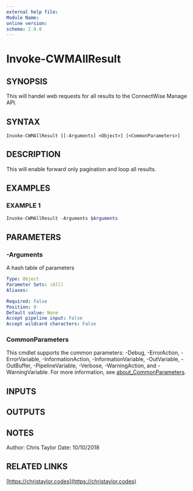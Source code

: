 ```yaml
---
external help file:
Module Name:
online version:
schema: 2.0.0
---
```


# Invoke-CWMAllResult

## SYNOPSIS
This will handel web requests for all results to the ConnectWise Manage API.

## SYNTAX

```
Invoke-CWMAllResult [[-Arguments] <Object>] [<CommonParameters>]
```

## DESCRIPTION
This will enable forward only pagination and loop all results.

## EXAMPLES

### EXAMPLE 1
```powershell
Invoke-CWMAllResult -Arguments $Arguments
```

## PARAMETERS

### -Arguments
A hash table of parameters

```yaml
Type: Object
Parameter Sets: (All)
Aliases:

Required: False
Position: 0
Default value: None
Accept pipeline input: False
Accept wildcard characters: False
```

### CommonParameters
This cmdlet supports the common parameters: -Debug, -ErrorAction, -ErrorVariable, -InformationAction, -InformationVariable, -OutVariable, -OutBuffer, -PipelineVariable, -Verbose, -WarningAction, and -WarningVariable. For more information, see [about_CommonParameters](http://go.microsoft.com/fwlink/?LinkID=113216).

## INPUTS

## OUTPUTS

## NOTES
Author: Chris Taylor
Date: 10/10/2018

## RELATED LINKS

[https://christaylor.codes](https://christaylor.codes)

